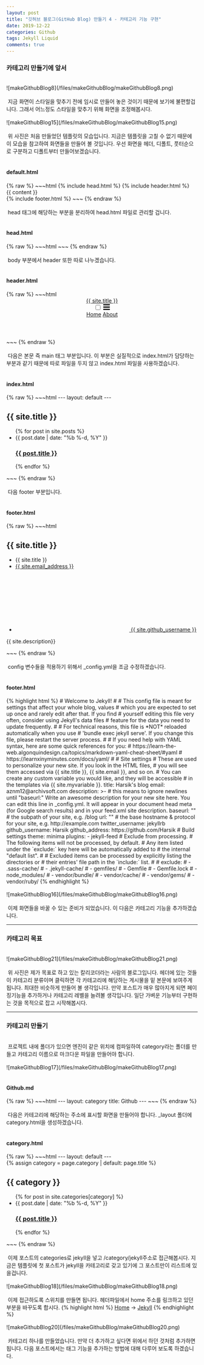 ```yaml
---
layout: post
title: "깃허브 블로그(GitHub Blog) 만들기 4 - 카테고리 기능 구현"
date: 2019-12-22
categories: Github
tags: Jekyll Liquid
comments: true
---
```

<div style="display:none;">
카테고리 만들기
</div>
<h3>카테고리 만들기에 앞서</h3>
<br>
![makeGithubBlog8](/files/makeGithubBlog/makeGithubBlog8.png)
<br><br>
&nbsp;지금 화면이 스타일을 맞추기 전에 임시로 만들어 놓은 것이기 때문에 보기에 불편할겁니다. 그래서 어느정도 스타일을 맞추기 위해 화면을 조정해봅시다.
<br><br>
![makeGithubBlog15](/files/makeGithubBlog/makeGithubBlog15.png)
<br><br>
&nbsp;위 사진은 처음 만들었던 템플릿의 모습입니다. 지금은 템플릿을 고칠 수 없기 때문에 이 모습을 참고하여 화면들을 만들어 볼 것입니다. 우선 화면을 헤더, 디폴트, 풋터순으로 구분하고 디폴트부터 만들어보겠습니다.
<br><br>
<h4>default.html</h4>
{% raw %}
~~~html
<!DOCTYPE html>
<html>
	{% include head.html %}
	<body>
		{% include header.html %}
		<main class="page-content" aria-label="Content">
			<div class="wrapper">
				<div class="page-content">
					<div class="wrapper">
						{{ content }}
					</div>
				</div>
			</div>
		</main>
		{% include footer.html %}
	</body>
</html>
~~~
{% endraw %}
<br><br>
&nbsp;head 태그에 해당하는 부분을 분리하여 head.html 파일로 관리할 겁니다. 
<br><br>
<h4>head.html</h4>
{% raw %}
~~~html
<head>
<meta charset="utf-8">
<meta http-equiv="X-UA-Compatible" content="IE=edge">
<meta name="viewport" content="width=device-width, initial-scale=1"><!-- Begin Jekyll SEO tag v2.6.1 -->
<title>{% if page.title %}{{ page.title }}{% else %}{{ site.title }}{% endif %}</title>
<meta name="generator" content="Jekyll v4.0.0" />
<meta property="og:title" content="{% if page.title %}{{ page.title }}{% else %}{{ site.title }}{% endif %}" />
<meta property="og:locale" content="en_KR" />
<meta name="description" content="{{ site.description }}">
<meta property="og:description" content="{{ site.description }}">
<link rel="canonical" href="{{ page.url | replace:'index.html','' | prepend: site.baseurl | prepend: site.url }}">
<meta property="og:url" content="{% if page.baseurl %}{{ page.baseurl }}{% else %}{{ site.baseurl }}{% endif %}" />
<meta property="og:site_name" content="{% if page.site_name %}{{ page.site_name }}{% else %}{{ site.site_name }}{% endif %}" />
<script type="application/ld+json">
{"url":"http://localhost:4001/","headline":"Your awesome title","description":"Write an awesome description for your new site here. You can edit this line in _config.yml. It will appear in your document head meta (for Google search results) and in your feed.xml site description.","name":"Your awesome title","@type":"WebSite","@context":"https://schema.org"}</script>
<!-- End Jekyll SEO tag -->
<link rel="stylesheet" href="{{ "/assets/main.css" | prepend: site.baseurl }}" />
<link type="application/atom+xml" rel="alternate" href="{{ "/feed.xml" | prepend: site.baseurl }}" title="{% if page.title %}{{ page.title }}{% else %}{{ site.title }}{% endif %}" />
</head>
~~~
{% endraw %}
<br><br>
&nbsp;body 부분에서 header 또한 따로 나누겠습니다.
<br><br>
<h4>header.html</h4>
{% raw %}
~~~html
<header class="site-header" role="banner">
	<div class="wrapper">
		<a class="site-title" rel="author" href="/">{{ site.title }}</a>
		<nav class="site-nav">
			<input type="checkbox" id="nav-trigger" class="nav-trigger" />
			<label for="nav-trigger">
				<span class="menu-icon">
					<svg viewBox="0 0 18 15" width="18px" height="15px">
						<path
							d="M18,1.484c0,0.82-0.665,1.484-1.484,1.484H1.484C0.665,2.969,0,2.304,0,1.484l0,0C0,0.665,0.665,0,1.484,0 h15.032C17.335,0,18,0.665,18,1.484L18,1.484z M18,7.516C18,8.335,17.335,9,16.516,9H1.484C0.665,9,0,8.335,0,7.516l0,0 c0-0.82,0.665-1.484,1.484-1.484h15.032C17.335,6.031,18,6.696,18,7.516L18,7.516z M18,13.516C18,14.335,17.335,15,16.516,15H1.484 C0.665,15,0,14.335,0,13.516l0,0c0-0.82,0.665-1.483,1.484-1.483h15.032C17.335,12.031,18,12.695,18,13.516L18,13.516z"
						/>
					</svg>
				</span>
			</label>
			<div class="trigger">
				<a class="page-link" href="{{ site.baseurl }}/">Home</a>
				<a class="page-link" href="{{ site.baseurl }}/about">About</a>
			</div>
		</nav>
	</div>
</header>
~~~
{% endraw %}
<br><br>
&nbsp;다음은 본문 즉 main 태그 부분입니다. 이 부분은 실질적으로 index.html가 담당하는 부분과 같기 때문에 따로 파일을 두지 않고 index.html 파일을 사용하겠습니다.
<br><br>
<h4>index.html</h4>
{% raw %}
~~~html
---
layout: default
---
<div class="home">
	<h2 class="post-list-heading">{{ site.title }}</h2>
	<ul class="post-list">
		{% for post in site.posts %}
		<li>
			<span class="post-meta">{{ post.date | date: "%b %-d, %Y" }}</span>
			<h3>
				<a class="post-link" href="{{ post.url | prepend: site.baseurl }}"
					>{{ post.title }}</a
				>
			</h3>
		</li>
		{% endfor %}
	</ul>
</div>
~~~
{% endraw %}
<br><br>
&nbsp;다음 footer 부분입니다.
<br><br>
<h4>footer.html</h4>
{% raw %}
~~~html
<footer class="site-footer h-card">
	<data class="u-url" href="/"></data>
	<div class="wrapper">
		<h2 class="footer-heading">{{ site.title }}</h2>
		<div class="footer-col-wrapper">
			<div class="footer-col footer-col-1">
				<ul class="contact-list">
					<li class="p-name">{{ site.title }}</li>
					<li>
						<a class="u-email" href="{{ site.email_address }}"
							>{{ site.email_address }}</a
						>
					</li>
				</ul>
			</div>
			<div class="footer-col footer-col-2">
				<ul class="social-media-list">
					<li>
						<a href="{{ site.github_address }}"
							><svg class="svg-icon">
								<use xlink:href="/assets/minima-social-icons.svg#github"></use>
							</svg>
							<span class="username">{{ site.github_username }}</span></a
						>
					</li>
				</ul>
			</div>
			<div class="footer-col footer-col-3">
				<p>
					{{ site.description}}
				</p>
			</div>
		</div>
	</div>
</footer>
~~~
{% endraw %}
<br><br>
&nbsp;config 변수들을 적용하기 위해서 _config.yml을 조금 수정하겠습니다.
<br><br>
<h4>footer.html</h4>
{% highlight html %}
# Welcome to Jekyll!
#
# This config file is meant for settings that affect your whole blog, values
# which you are expected to set up once and rarely edit after that. If you find
# yourself editing this file very often, consider using Jekyll's data files
# feature for the data you need to update frequently.
#
# For technical reasons, this file is *NOT* reloaded automatically when you use
# 'bundle exec jekyll serve'. If you change this file, please restart the server process.
#
# If you need help with YAML syntax, here are some quick references for you: 
# https://learn-the-web.algonquindesign.ca/topics/markdown-yaml-cheat-sheet/#yaml
# https://learnxinyminutes.com/docs/yaml/
#
# Site settings
# These are used to personalize your new site. If you look in the HTML files,
# you will see them accessed via {{ site.title }}, {{ site.email }}, and so on.
# You can create any custom variable you would like, and they will be accessible
# in the templates via {{ site.myvariable }}.
title: Harsik's blog
email: aznm12@archivsoft.com
description: >- # this means to ignore newlines until "baseurl:"
  Write an awesome description for your new site here. You can edit this
  line in _config.yml. It will appear in your document head meta (for
  Google search results) and in your feed.xml site description.
baseurl: "" # the subpath of your site, e.g. /blog
url: "" # the base hostname & protocol for your site, e.g. http://example.com
twitter_username: jekyllrb
github_username:  Harsik
github_address: https://github.com/Harsik
# Build settings
theme: minima
plugins:
  - jekyll-feed
# Exclude from processing.
# The following items will not be processed, by default.
# Any item listed under the `exclude:` key here will be automatically added to
# the internal "default list".
#
# Excluded items can be processed by explicitly listing the directories or
# their entries' file path in the `include:` list.
#
# exclude:
#   - .sass-cache/
#   - .jekyll-cache/
#   - gemfiles/
#   - Gemfile
#   - Gemfile.lock
#   - node_modules/
#   - vendor/bundle/
#   - vendor/cache/
#   - vendor/gems/
#   - vendor/ruby/
{% endhighlight %}
<br><br>
![makeGithubBlog16](/files/makeGithubBlog/makeGithubBlog16.png)
<br><br>
&nbsp;이제 화면들을 바꿀 수 있는 준비가 되었습니다. 이 다음은 카테고리 기능을 추가하겠습니다.
<hr class="divider">
<h3>카테고리 목표</h3>
<br>
![makeGithubBlog21](/files/makeGithubBlog/makeGithubBlog21.png)
<br><br>
&nbsp;위 사진은 제가 목표로 하고 있는 칼리코더라는 사람의 블로그입니다. 헤더에 있는 것들이 카테고리 분류이며 클릭하면 각 카테고리에 해당하는 게시물을 밑 본문에 보여주게 됩니다. 최대한 비슷하게 만들어 볼 생각입니다.
만약 포스트가 매우 많아지게 되면 페이징기능을 추가하거나 카테고리 레벨을 늘려볼 생각입니다. 일단 가벼운 기능부터 구현하는 것을 목적으로 잡고 시작해봅시다.
<hr class="divider">
<h3>카테고리 만들기</h3>
<br>
&nbsp;프로젝트 내에 폴더가 있으면 엔진이 같은 위치에 컴파일하여 category라는 폴더를 만들고 카테고리 이름으로 마크다운 파일을 만들어야 합니다.
<br><br>
![makeGithubBlog17](/files/makeGithubBlog/makeGithubBlog17.png)
<br><br>
<h4>Github.md</h4>
{% raw %}
~~~html
---
layout: category
title: Github
---
~~~
{% endraw %}
<br><br>
&nbsp;다음은 카테고리에 해당하는 주소에 표시할 화면을 만들어야 합니다. _layout 폴더에 category.html을 생성하겠습니다.
<br><br>
<h4>category.html</h4>
{% raw %}
~~~html
---
layout: default
---
<div class="home">
	{% assign category = page.category | default: page.title %}
	<h2 class="post-list-heading">{{ category }}</h2>
	<ul class="post-list">
		{% for post in site.categories[category] %}
		<li>
			<span class="post-meta">{{ post.date | date: "%b %-d, %Y" }}</span>
			<h3>
				<a class="post-link" href="{{ post.url | prepend: site.baseurl }}"
					>{{ post.title }}</a
				>
			</h3>
		</li>
		{% endfor %}
	</ul>
</div>
~~~
{% endraw %}
<br><br>
&nbsp;이제 포스트의 categories로 jekyll을 넣고 /category/jekyll주소로 접근해봅시다. 지금은 템플릿에 첫 포스트가 jekyll을 카테고리로 갖고 있기에 그 포스트만이 리스트에 있을겁니다.
<br><br>
![makeGithubBlog18](/files/makeGithubBlog/makeGithubBlog18.png)
<br><br>
&nbsp;이제 접근하도록 스위치를 만들면 됩니다. 헤더파일에서 home 주소를 링크하고 있던 부분을 바꾸도록 합시다. 
{% highlight html %}
<a class="page-link" href="{{ site.baseurl }}/">Home</a>
->
<a class="page-link" href="{{ site.baseurl }}/category/jekyll">Jekyll</a>
{% endhighlight %}
<br><br>
![makeGithubBlog20](/files/makeGithubBlog/makeGithubBlog20.png)
<br><br>
&nbsp;카테고리 하나를 만들었습니다. 만약 더 추가하고 싶다면 위에서 하던 것처럼 추가하면 됩니다. 다음 포스트에서는 태그 기능을 추가하는 방법에 대해 다루어 보도록 하겠습니다.

